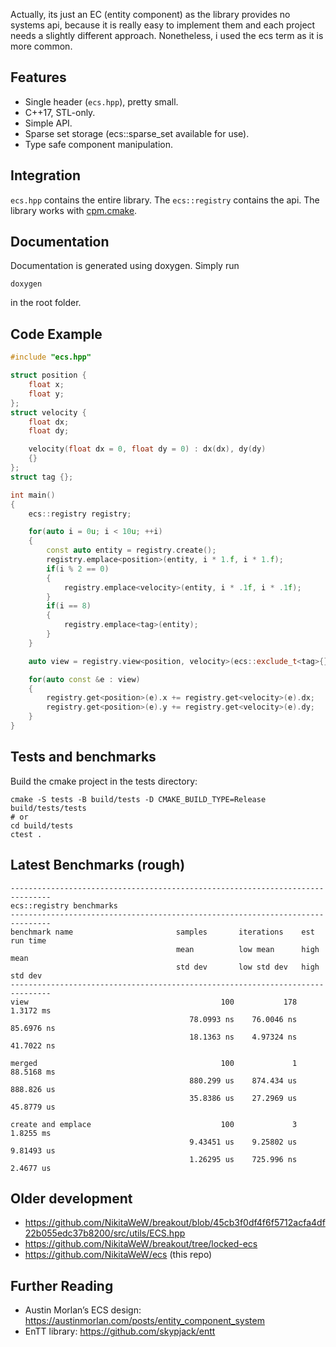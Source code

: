 Actually, its just an EC (entity component) as the library provides no systems api, because it is really easy to implement them and each project needs a slightly different approach. Nonetheless, i used the ecs term as it is more common.

## Features

- Single header (`ecs.hpp`), pretty small.
- C++17, STL-only.
- Simple API.
- Sparse set storage (ecs::sparse_set available for use).
- Type safe component manipulation.

## Integration

`ecs.hpp` contains the entire library. The `ecs::registry` contains the api.
The library works with [cpm.cmake](https://github.com/cpm-cmake/CPM.cmake).

## Documentation
Documentation is generated using doxygen. Simply run
```
doxygen
```
in the root folder.

## Code Example

```cpp
#include "ecs.hpp"

struct position {
    float x;
    float y;
};
struct velocity {
    float dx;
    float dy;

    velocity(float dx = 0, float dy = 0) : dx(dx), dy(dy) 
    {}
};
struct tag {};

int main()
{
    ecs::registry registry;

    for(auto i = 0u; i < 10u; ++i) 
    {
        const auto entity = registry.create();
        registry.emplace<position>(entity, i * 1.f, i * 1.f);
        if(i % 2 == 0) 
        { 
            registry.emplace<velocity>(entity, i * .1f, i * .1f); 
        }
        if(i == 8)
        {
            registry.emplace<tag>(entity);
        }
    }

    auto view = registry.view<position, velocity>(ecs::exclude_t<tag>{});

    for(auto const &e : view) 
    {
        registry.get<position>(e).x += registry.get<velocity>(e).dx;
        registry.get<position>(e).y += registry.get<velocity>(e).dy;
    }
}
```

## Tests and benchmarks
Build the cmake project in the tests directory:

```
cmake -S tests -B build/tests -D CMAKE_BUILD_TYPE=Release
build/tests/tests
# or
cd build/tests
ctest .
```
## Latest Benchmarks (rough)
```
-------------------------------------------------------------------------------
ecs::registry benchmarks
-------------------------------------------------------------------------------
benchmark name                       samples       iterations    est run time
                                     mean          low mean      high mean
                                     std dev       low std dev   high std dev
-------------------------------------------------------------------------------
view                                           100           178     1.3172 ms 
                                        78.0993 ns    76.0046 ns    85.6976 ns 
                                        18.1363 ns    4.97324 ns    41.7022 ns 
                                                                               
merged                                         100             1    88.5168 ms 
                                        880.299 us    874.434 us    888.826 us 
                                        35.8386 us    27.2969 us    45.8779 us 
                                                                               
create and emplace                             100             3     1.8255 ms 
                                        9.43451 us    9.25802 us    9.81493 us 
                                        1.26295 us    725.996 ns     2.4677 us 
```

## Older development

- https://github.com/NikitaWeW/breakout/blob/45cb3f0df4f6f5712acfa4df22b055edc37b8200/src/utils/ECS.hpp
- https://github.com/NikitaWeW/breakout/tree/locked-ecs
- https://github.com/NikitaWeW/ecs (this repo)

## Further Reading

- Austin Morlan’s ECS design: https://austinmorlan.com/posts/entity_component_system  
- EnTT library: https://github.com/skypjack/entt
